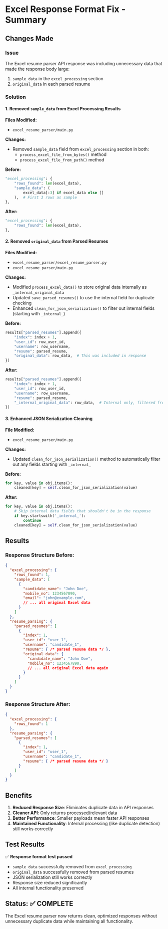# Excel Response Format Fix - Summary

## Changes Made

### Issue
The Excel resume parser API response was including unnecessary data that made the response body large:
1. `sample_data` in the `excel_processing` section
2. `original_data` in each parsed resume

### Solution

#### 1. Removed `sample_data` from Excel Processing Results
**Files Modified:**
- `excel_resume_parser/main.py`

**Changes:**
- Removed `sample_data` field from `excel_processing` section in both:
  - `process_excel_file_from_bytes()` method
  - `process_excel_file_from_path()` method

**Before:**
```python
"excel_processing": {
    "rows_found": len(excel_data),
    "sample_data": (
        excel_data[:3] if excel_data else []
    ),  # First 3 rows as sample
},
```

**After:**
```python
"excel_processing": {
    "rows_found": len(excel_data),
},
```

#### 2. Removed `original_data` from Parsed Resumes
**Files Modified:**
- `excel_resume_parser/excel_resume_parser.py`
- `excel_resume_parser/main.py`

**Changes:**
- Modified `process_excel_data()` to store original data internally as `_internal_original_data`
- Updated `save_parsed_resumes()` to use the internal field for duplicate checking
- Enhanced `clean_for_json_serialization()` to filter out internal fields (starting with `_internal_`)

**Before:**
```python
results["parsed_resumes"].append({
    "index": index + 1,
    "user_id": row_user_id,
    "username": row_username,
    "resume": parsed_resume,
    "original_data": row_data,  # This was included in response
})
```

**After:**
```python
results["parsed_resumes"].append({
    "index": index + 1,
    "user_id": row_user_id,
    "username": row_username,
    "resume": parsed_resume,
    "_internal_original_data": row_data,  # Internal only, filtered from response
})
```

#### 3. Enhanced JSON Serialization Cleaning
**File Modified:**
- `excel_resume_parser/main.py`

**Changes:**
- Updated `clean_for_json_serialization()` method to automatically filter out any fields starting with `_internal_`

**Before:**
```python
for key, value in obj.items():
    cleaned[key] = self.clean_for_json_serialization(value)
```

**After:**
```python
for key, value in obj.items():
    # Skip internal data fields that shouldn't be in the response
    if key.startswith('_internal_'):
        continue
    cleaned[key] = self.clean_for_json_serialization(value)
```

## Results

### Response Structure Before:
```json
{
  "excel_processing": {
    "rows_found": 1,
    "sample_data": [
      {
        "candidate_name": "John Doe",
        "mobile_no": 1234567890,
        "email": "john@example.com",
        // ... all original Excel data
      }
    ]
  },
  "resume_parsing": {
    "parsed_resumes": [
      {
        "index": 1,
        "user_id": "user_1",
        "username": "candidate_1",
        "resume": { /* parsed resume data */ },
        "original_data": {
          "candidate_name": "John Doe",
          "mobile_no": 1234567890,
          // ... all original Excel data again
        }
      }
    ]
  }
}
```

### Response Structure After:
```json
{
  "excel_processing": {
    "rows_found": 1
  },
  "resume_parsing": {
    "parsed_resumes": [
      {
        "index": 1,
        "user_id": "user_1", 
        "username": "candidate_1",
        "resume": { /* parsed resume data */ }
      }
    ]
  }
}
```

## Benefits

1. **Reduced Response Size**: Eliminates duplicate data in API responses
2. **Cleaner API**: Only returns processed/relevant data
3. **Better Performance**: Smaller payloads mean faster API responses
4. **Maintained Functionality**: Internal processing (like duplicate detection) still works correctly

## Test Results

✅ **Response format test passed**
- `sample_data` successfully removed from `excel_processing`
- `original_data` successfully removed from parsed resumes  
- JSON serialization still works correctly
- Response size reduced significantly
- All internal functionality preserved

## Status: ✅ COMPLETE

The Excel resume parser now returns clean, optimized responses without unnecessary duplicate data while maintaining all functionality.
